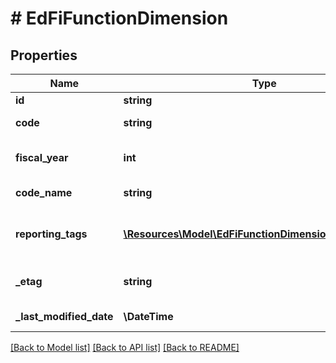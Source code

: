 # # EdFiFunctionDimension

## Properties

Name | Type | Description | Notes
------------ | ------------- | ------------- | -------------
**id** | **string** |  | [optional]
**code** | **string** | The code representation of the account function dimension. |
**fiscal_year** | **int** | The fiscal year for which the account function dimension is valid. |
**code_name** | **string** | A description of the account function dimension. | [optional]
**reporting_tags** | [**\Resources\Model\EdFiFunctionDimensionReportingTag[]**](EdFiFunctionDimensionReportingTag.md) | An unordered collection of functionDimensionReportingTags. Optional tag for accountability reporting. | [optional]
**_etag** | **string** | A unique system-generated value that identifies the version of the resource. | [optional]
**_last_modified_date** | **\DateTime** | The date and time the resource was last modified. | [optional]

[[Back to Model list]](../../README.md#models) [[Back to API list]](../../README.md#endpoints) [[Back to README]](../../README.md)
